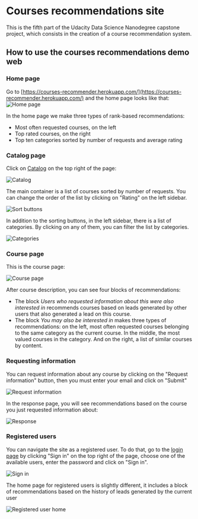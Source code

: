 # Courses recommendations site
This is the fifth part of the Udacity Data Science Nanodegree capstone project, which consists in the creation of a course recommendation system.

## How to use the courses recommendations demo web

### Home page

Go to [https://courses-recommender.herokuapp.com/](https://courses-recommender.herokuapp.com/) and the home page looks like that:
![Home page](../img/home_screenshot.png)

In the home page we make three types of rank-based recommendations:
    
* Most often requested courses, on the left
* Top rated courses, on the right
* Top ten categories sorted by number of requests and average rating
    
### Catalog page
Click on [Catalog](https://courses-recommender.herokuapp.com/catalog) on the top right of the page:

![Catalog](../img/catalog_page.png)

The main container is a list of courses sorted by number of requests. You can change the order of the list by clicking on "Rating"
on the left sidebar.

![Sort buttons](../img/sort_buttons.png)

In addition to the sorting buttons, in the left sidebar, there is a list of categories. By clicking on any of them, you can filter the list by categories.

![Categories](../img/categories.png)

### Course page
This is the course page:

![Course page](../img/course_page.png)

After course description, you can see four blocks of recommendations:

* The block *Users who requested information about this were also interested in* recommends courses based on leads generated
by other users that also generated a lead on this course.
* The block *You may also be interested in* makes three types of recommendations: on the left, most often requested courses belonging to the same category as the current course.
In the middle, the most valued courses in the category. And on the right, a list of similar courses by content.

### Requesting information

You can request information about any course by clicking on the "Request information" button, then you must enter your email and click on "Submit"

![Request information](../img/request_info.png)

In the response page, you will see recommendations based on the course you just requested information about:

![Response](../img/response.png)

### Registered users

You can navigate the site as a registered user. To do that, go to the [login page](https://courses-recommender.herokuapp.com/login) by clicking "Sign in" on the top right of the page,
choose one of the available users, enter the password and click on "Sign in".

![Sign in](../img/sign_in.png)

The home page for registered users is slightly different, it includes a block of recommendations based on the history of leads generated by the current user

![Registered user home](../img/registered_user_home.png)
